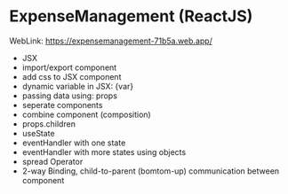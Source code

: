 # ExpenseManagement (ReactJS)
WebLink: https://expensemanagement-71b5a.web.app/


- JSX
- import/export component 
- add css to JSX component
- dynamic variable in JSX: {var}
- passing data using: props
- seperate components
- combine component (composition)
- props.children
- useState
- eventHandler with one state
- eventHandler with more states using objects
- spread Operator
- 2-way Binding, child-to-parent (bomtom-up) communication between component

